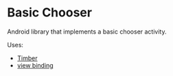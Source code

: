 # Basic Chooser
Android library that implements a basic chooser activity.

Uses:

- [Timber](https://github.com/JakeWharton/timber)
- [view binding](https://developer.android.com/topic/libraries/view-binding)
